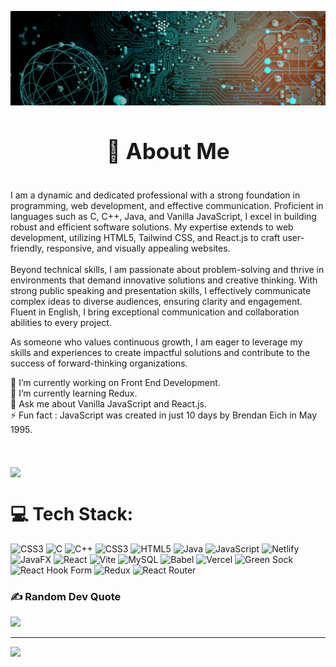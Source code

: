 ![logo](https://github.com/MuhammadHarmainAkhtar/MuhammadHarmainAkhtar/blob/main/Orange%20Modern%20Technology%20LinkedIn%20Banner.gif)
<div align="center">
    <h1 style="font-size: 2.5em;">💫 About Me</h1>
</div>
<br>
I am a dynamic and dedicated professional with a strong foundation in programming, web development, and effective communication. Proficient in languages such as C, C++, Java, and Vanilla JavaScript, I excel in building robust and efficient software solutions. My expertise extends to web development, utilizing HTML5, Tailwind CSS, and React.js to craft user-friendly, responsive, and visually appealing websites.<br>
<br>
Beyond technical skills, I am passionate about problem-solving and thrive in environments that demand innovative solutions and creative thinking. With strong public speaking and presentation skills, I effectively communicate complex ideas to diverse audiences, ensuring clarity and engagement. Fluent in English, I bring exceptional communication and collaboration abilities to every project.

As someone who values continuous growth, I am eager to leverage my skills and experiences to create impactful solutions and contribute to the success of forward-thinking organizations.


🔭 I’m currently working on Front End Development.<br>🌱 I’m currently learning Redux.<br>💬 Ask me about Vanilla JavaScript and React.js.<br>⚡ Fun fact : JavaScript was created in just 10 days by Brendan Eich in May 1995.

<div style="margin-top: 50px;"> <!-- Increased margin-top -->
    <img src="https://media2.giphy.com/media/v1.Y2lkPTc5MGI3NjExdTAxbGZwZDIydnA5cnd1c3RmdjcydmF4ZHU5MGs1dXQwcnZ1bTc0eiZlcD12MV9pbnRlcm5hbF9naWZfYnlfaWQmY3Q9Zw/yPRo73ILrGjny/giphy.webp" width="500" align="center">
</div>

# 💻 Tech Stack:
![CSS3](https://img.shields.io/badge/css3-%231572B6.svg?style=for-the-badge&logo=css3&logoColor=white) ![C](https://img.shields.io/badge/c-%2300599C.svg?style=for-the-badge&logo=c&logoColor=white) ![C++](https://img.shields.io/badge/c++-%2300599C.svg?style=for-the-badge&logo=c%2B%2B&logoColor=white) ![CSS3](https://img.shields.io/badge/css3-%231572B6.svg?style=for-the-badge&logo=css3&logoColor=white) ![HTML5](https://img.shields.io/badge/html5-%23E34F26.svg?style=for-the-badge&logo=html5&logoColor=white) ![Java](https://img.shields.io/badge/java-%23ED8B00.svg?style=for-the-badge&logo=openjdk&logoColor=white) ![JavaScript](https://img.shields.io/badge/javascript-%23323330.svg?style=for-the-badge&logo=javascript&logoColor=%23F7DF1E) ![Netlify](https://img.shields.io/badge/netlify-%23000000.svg?style=for-the-badge&logo=netlify&logoColor=#00C7B7) ![JavaFX](https://img.shields.io/badge/javafx-%23FF0000.svg?style=for-the-badge&logo=javafx&logoColor=white) ![React](https://img.shields.io/badge/react-%2320232a.svg?style=for-the-badge&logo=react&logoColor=%2361DAFB) ![Vite](https://img.shields.io/badge/vite-%23646CFF.svg?style=for-the-badge&logo=vite&logoColor=white) ![MySQL](https://img.shields.io/badge/mysql-4479A1.svg?style=for-the-badge&logo=mysql&logoColor=white) ![Babel](https://img.shields.io/badge/Babel-F9DC3e?style=for-the-badge&logo=babel&logoColor=black) ![Vercel](https://img.shields.io/badge/vercel-%23000000.svg?style=for-the-badge&logo=vercel&logoColor=white) ![Green Sock](https://img.shields.io/badge/green%20sock-88CE02?style=for-the-badge&logo=greensock&logoColor=white) ![React Hook Form](https://img.shields.io/badge/React%20Hook%20Form-%23EC5990.svg?style=for-the-badge&logo=reacthookform&logoColor=white) ![Redux](https://img.shields.io/badge/redux-%23593d88.svg?style=for-the-badge&logo=redux&logoColor=white) ![React Router](https://img.shields.io/badge/React_Router-CA4245?style=for-the-badge&logo=react-router&logoColor=white)

### ✍️ Random Dev Quote
![](https://quotes-github-readme.vercel.app/api?type=horizontal&theme=radical)

---
[![](https://visitcount.itsvg.in/api?id=muhammadharmainakhtar&icon=0&color=0)](https://visitcount.itsvg.in)

<!-- Proudly created with GPRM ( https://gprm.itsvg.in ) -->
